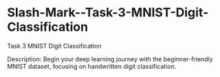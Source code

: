 # Slash-Mark--Task-3-MNIST-Digit-Classification

Task 3 MNIST Digit Classification

Description: Begin your deep learning journey with the beginner-friendly MNIST dataset, focusing on handwritten digit classification.

